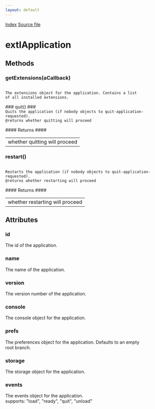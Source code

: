 ```yaml
---
layout: default
---
```

<div id='links'><a href="../index.html">Index</a>
<a href="http://dxr.mozilla.org/mozilla-central/source/toolkit/components/exthelper/extIApplication.idl">Source file</a>
</div>

# extIApplication #

## Methods ##

### getExtensions(aCallback) ###
<code>  
The extensions object for the application. Contains a list  
of all installed extensions.  
  
</code>
### quit() ###
<code>  
Quits the application (if nobody objects to quit-application-requested).  
@returns whether quitting will proceed  
  
</code>
#### Returns ####

<table>

<tr>
<td>whether quitting will proceed  
</td>
</tr>

</table>

### restart() ###
<code>  
Restarts the application (if nobody objects to quit-application-requested).  
@returns whether restarting will proceed  
  
</code>
#### Returns ####

<table>

<tr>
<td>whether restarting will proceed  
</td>
</tr>

</table>

## Attributes ##

### id ###
  
The id of the application.  
  

### name ###
  
The name of the application.  
  

### version ###
  
The version number of the application.  
  

### console ###
  
The console object for the application.  
  

### prefs ###
  
The preferences object for the application. Defaults to an empty  
root branch.  
  

### storage ###
  
The storage object for the application.  
  

### events ###
  
The events object for the application.  
supports: "load", "ready", "quit", "unload"  
  

